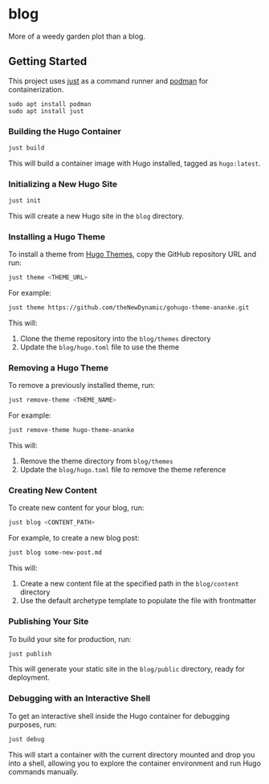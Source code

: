 # blog

More of a weedy garden plot than a blog.

## Getting Started

This project uses [just](https://github.com/casey/just) as a command runner and [podman](https://podman.io/) for containerization.

```shell
sudo apt install podman
sudo apt install just
```

### Building the Hugo Container

```bash
just build
```

This will build a container image with Hugo installed, tagged as `hugo:latest`.

### Initializing a New Hugo Site

```bash
just init
```

This will create a new Hugo site in the `blog` directory.

### Installing a Hugo Theme

To install a theme from [Hugo Themes](https://themes.gohugo.io/), copy the GitHub repository URL and run:

```bash
just theme <THEME_URL>
```

For example:

```bash
just theme https://github.com/theNewDynamic/gohugo-theme-ananke.git
```

This will:
1. Clone the theme repository into the `blog/themes` directory
2. Update the `blog/hugo.toml` file to use the theme

### Removing a Hugo Theme

To remove a previously installed theme, run:

```bash
just remove-theme <THEME_NAME>
```

For example:

```bash
just remove-theme hugo-theme-ananke
```

This will:
1. Remove the theme directory from `blog/themes`
2. Update the `blog/hugo.toml` file to remove the theme reference

### Creating New Content

To create new content for your blog, run:

```bash
just blog <CONTENT_PATH>
```

For example, to create a new blog post:

```bash
just blog some-new-post.md
```

This will:
1. Create a new content file at the specified path in the `blog/content` directory
2. Use the default archetype template to populate the file with frontmatter

### Publishing Your Site

To build your site for production, run:

```bash
just publish
```

This will generate your static site in the `blog/public` directory, ready for deployment.

### Debugging with an Interactive Shell

To get an interactive shell inside the Hugo container for debugging purposes, run:

```bash
just debug
```

This will start a container with the current directory mounted and drop you into a shell, allowing you to explore the container environment and run Hugo commands manually.
